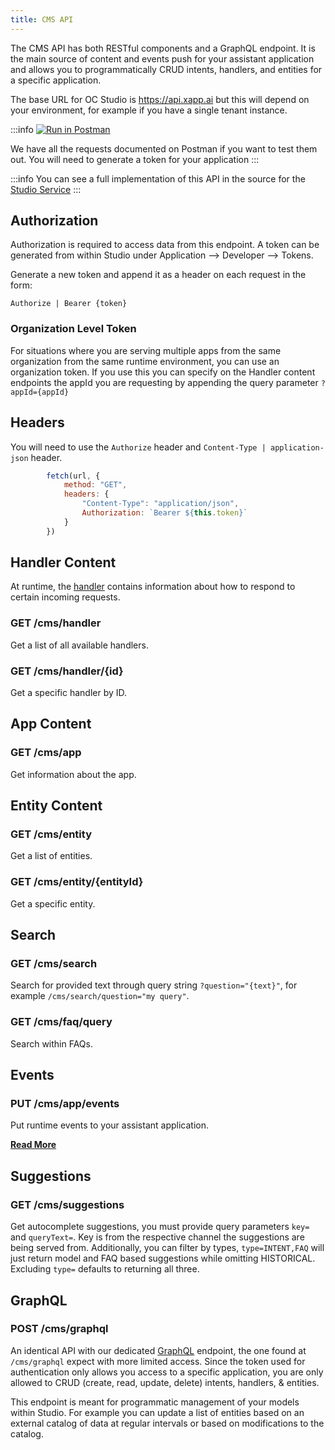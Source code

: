 ```yaml
---
title: CMS API
---
```


The CMS API has both RESTful components and a GraphQL endpoint.  It is the main source of content and events push for your assistant application and allows you to programmatically CRUD intents, handlers, and entities for a specific application.  

The base URL for OC Studio is https://api.xapp.ai but this will depend on your environment, for example if you have a single tenant instance.

:::info
[![Run in Postman](https://run.pstmn.io/button.svg)](https://app.getpostman.com/run-collection/3454397-e7916289-8f94-4c96-89bf-cef081d50205?action=collection%2Ffork&collection-url=entityId%3D3454397-e7916289-8f94-4c96-89bf-cef081d50205%26entityType%3Dcollection%26workspaceId%3Daf98e5eb-4de7-4539-b698-06cc23716e64)

We have all the requests documented on Postman if you want to test them out.  You will need to generate a token for your application 
:::

:::info
You can see a full implementation of this API in the source for the [Studio Service](https://github.com/stentorium/stentor/blob/master/packages/stentor-service-studio/src/StudioService.ts)
:::


## Authorization

Authorization is required to access data from this endpoint.  A token can be generated from within Studio under Application --> Developer --> Tokens.

Generate a new token and append it as a header on each request in the form:

```
Authorize | Bearer {token}
```

### Organization Level Token

For situations where you are serving multiple apps from the same organization from the same runtime environment, you can use an organization token.  If you use this you can specify on the Handler content endpoints the appId you are requesting by appending the query parameter `?appId={appId}`

## Headers

You will need to use the `Authorize` header and `Content-Type | application-json` header.

```js
        fetch(url, {
            method: "GET",
            headers: {
                "Content-Type": "application/json",
                Authorization: `Bearer ${this.token}`
            }
        })
```

## Handler Content

At runtime, the [handler](../../content/handlers) contains information about how to respond to certain incoming requests. 

### GET /cms/handler

Get a list of all available handlers.

### GET /cms/handler/{id}

Get a specific handler by ID.

## App Content

### GET /cms/app

Get information about the app.

## Entity Content

### GET /cms/entity

Get a list of entities.

### GET /cms/entity/{entityId}

Get a specific entity.

## Search

### GET /cms/search

Search for provided text through query string `?question="{text}"`, for example `/cms/search/question="my query"`.

### GET /cms/faq/query

Search within FAQs.

## Events

### PUT /cms/app/events

Put runtime events to your assistant application.

__[Read More](/docs/development/api/runtime-events)__

## Suggestions

### GET /cms/suggestions

Get autocomplete suggestions, you must provide query parameters `key=` and `queryText=`.  Key is from the respective channel the suggestions are being served from.  Additionally, you can filter by types, `type=INTENT,FAQ` will just return model and FAQ based suggestions while omitting HISTORICAL.  Excluding `type=` defaults to returning all three.

## GraphQL

### POST /cms/graphql

An identical API with our dedicated [GraphQL](/docs/development/api/graphql) endpoint, the one found at `/cms/graphql` expect with more limited access.  Since the token used for authentication only allows you access to a specific application, you are only allowed to CRUD (create, read, update, delete) intents, handlers, & entities.

This endpoint is meant for programmatic management of your models within Studio.  For example you can update a list of entities based on an external catalog of data at regular intervals or based on modifications to the catalog.
